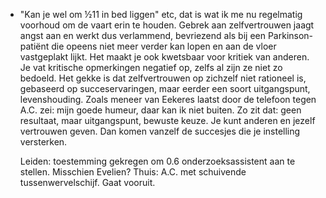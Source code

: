 - "Kan je wel om ½11 in bed liggen" etc, dat is wat ik me nu regelmatig voorhoud om de vaart erin te houden. Gebrek aan zelfvertrouwen jaagt angst aan en werkt dus verlammend, bevriezend als bij een Parkinson-patiënt die opeens niet meer verder kan lopen en aan de vloer vastgeplakt lijkt. Het maakt je ook kwetsbaar voor kritiek van anderen. Je vat kritische opmerkingen negatief op, zelfs al zijn ze niet zo bedoeld. Het gekke is dat zelfvertrouwen op zichzelf niet rationeel is, gebaseerd op succeservaringen, maar eerder een soort uitgangspunt, levenshouding. Zoals meneer van Eekeres laatst door de telefoon tegen A.C. zei: mijn goede humeur, daar kan ik niet buiten. Zo zit dat: geen resultaat, maar uitgangspunt, bewuste keuze. Je kunt anderen en jezelf vertrouwen geven. Dan komen vanzelf de succesjes die je instelling versterken.
  
  Leiden: toestemming gekregen om 0.6 onderzoeksassistent aan te stellen. Misschien Evelien? Thuis: A.C. met schuivende tussenwervelschijf. Gaat vooruit.